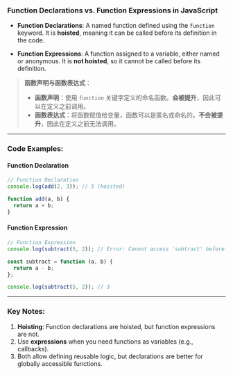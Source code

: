 ### Function Declarations vs. Function Expressions in JavaScript

<audio src="..\..\mp3\- __Function De.mp3"></audio>

- **Function Declarations**: A named function defined using the `function` keyword. It is **hoisted**, meaning it can be called before its definition in the code.

- **Function Expressions**: A function assigned to a variable, either named or anonymous. It is **not hoisted**, so it cannot be called before its definition.

> **函数声明与函数表达式**：
>
> <audio src="..\..\mp3\- 函数声明：使用 `func.mp3"></audio>
>
> - **函数声明**：使用 `function` 关键字定义的命名函数。**会被提升**，因此可以在定义之前调用。
> - **函数表达式**：将函数赋值给变量，函数可以是匿名或命名的。**不会被提升**，因此在定义之前无法调用。

---

### Code Examples:

<audio src="..\..\mp3\这段代码展示了函数声明和函数表.mp3"></audio>

#### **Function Declaration**
```javascript
// Function Declaration
console.log(add(2, 3)); // 5 (hoisted)

function add(a, b) {
  return a + b;
}
```

#### **Function Expression**
```javascript
// Function Expression
console.log(subtract(5, 2)); // Error: Cannot access 'subtract' before initialization

const subtract = function (a, b) {
  return a - b;
};

console.log(subtract(5, 2)); // 3
```

---

### Key Notes:
1. **Hoisting**: Function declarations are hoisted, but function expressions are not.
2. Use **expressions** when you need functions as variables (e.g., callbacks).
3. Both allow defining reusable logic, but declarations are better for globally accessible functions.